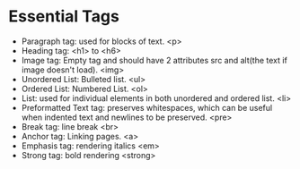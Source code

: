 # Essential Tags

- Paragraph tag: used for blocks of text. &lt;p&gt;
- Heading tag: &lt;h1&gt; to &lt;h6&gt;
- Image tag: Empty tag and should have 2 attributes src and alt(the text if image doesn't load). &lt;img&gt;
- Unordered List: Bulleted list. &lt;ul&gt;
- Ordered List: Numbered List. &lt;ol&gt;
- List: used for individual elements in both unordered and ordered list. &lt;li&gt;
- Preformatted Text tag: preserves whitespaces, which can be useful when indented text and newlines to be preserved. &lt;pre&gt;
- Break tag: line break &lt;br&gt;
- Anchor tag: Linking pages. &lt;a&gt;
- Emphasis tag: rendering italics &lt;em&gt;
- Strong tag: bold rendering &lt;strong&gt;